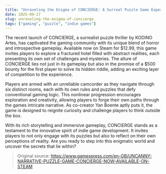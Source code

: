 ```yaml
---
title: "Unraveling the Enigma of CONCIERGE: A Surreal Puzzle Game Experience"
date: 2025-09-17
slug: unraveling-the-enigma-of-concierge
tags: ["gaming", "puzzle", "indie games"]
---
```


The recent launch of CONCIERGE, a surrealist puzzle thriller by KODINO Artes, has captivated the gaming community with its unique blend of horror and introspective gameplay. Available now on Steam for $12.99, this game invites players to explore a fractured hotel filled with abstract realities, each presenting its own set of challenges and mysteries. The allure of CONCIERGE lies not just in its gameplay but also in the promise of a $500 bounty for the first player to solve its hidden riddle, adding an exciting layer of competition to the experience.

Players are armed with an unreliable camcorder as they navigate through six distinct rooms, each with its own rules and puzzles that defy conventional gaming logic. This nonlinear progression encourages exploration and creativity, allowing players to forge their own paths through the games intricate narrative. As co-creator Yan Boente aptly puts it, the game is designed to reignite curiosity and challenge players to think outside the box.

With its rich storytelling and immersive gameplay, CONCIERGE stands as a testament to the innovative spirit of indie game development. It invites players to not only engage with its puzzles but also to reflect on their own perceptions of reality. Are you ready to step into this enigmatic world and uncover the secrets that lie within?

> Original source: https://www.gamespress.com/en-GB/UNCANNY-NARRATIVE-PUZZLE-GAME-CONCIERGE-NOW-AVAILABLE-ON-STEAM